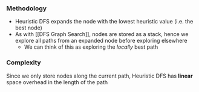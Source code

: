 ### Methodology
- Heuristic DFS expands the node with the lowest heuristic value (i.e. the best node)
- As with [[DFS Graph Search]], nodes are stored as a stack, hence we explore all paths from an expanded node before exploring elsewhere
	- We can think of this as exploring the *locally* best path
### Complexity
Since we only store nodes along the current path, Heuristic DFS has **linear** space overhead in the length of the path